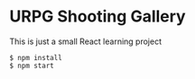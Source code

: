 # URPG Shooting Gallery

This is just a small React learning project

```shell
$ npm install
$ npm start
```
